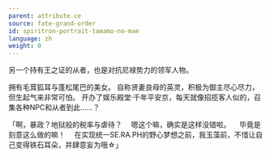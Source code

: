 ```yaml
---
parent: attribute.ce
source: fate-grand-order
id: spiritron-portrait-tamamo-no-mae
language: zh
weight: 0
---
```


另一个持有王之证的从者，也是对抗尼禄势力的领军人物。

拥有毛茸狐耳与蓬松尾巴的美女。
自称贤妻良母的英灵，积极为御主尽心尽力，但生起气来非常可怕。
开办了娱乐殿堂·千年平安京，每天就像招揽客人似的，召集各种NPC和从者到此……？

「啊，暴政？地狱般的税率与虐待？
　嗯这个嘛，确实是这样没错啦。
　毕竟是刻意这么做的嘛！
　在实现统一SE.RA.PH的野心梦想之前，我玉藻前，不惜让自己变得铁石耳朵，并肆意妄为哦☆」
